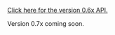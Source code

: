 <!--<object data="http://staging-oef-sdk-docs.economicagents.com/" width="100%" height="480px" type="text/html">
        Alternative Content
</object>-->

<script type="text/javascript">
// Popup window code
function newPopup(url) {
	popupWindow = window.open(
		url,'popUpWindow','height=600px,width=900px,left=500,top=60,resizable=yes,scrollbars=yes,toolbar=yes,menubar=yes,location=no,directories=no,status=no')
}
</script>
<!--<p><a href="JavaScript:newPopup('http://oef-sdk-docs.fetch.ai/oef.html');">Click here for the API.</a></p>-->


<p><a href="JavaScript:newPopup('/oef/assets/python-api/html/oef.html');">Click here for the version 0.6x API.</a></p>

Version 0.7x coming soon.